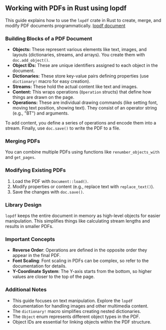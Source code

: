 ## Working with PDFs in Rust using lopdf

This guide explains how to use the `lopdf` crate in Rust to create, merge, and modify PDF documents programmatically.
[lopdf document](https://docs.rs/lopdf/latest/lopdf/struct.Document.html)

### Building Blocks of a PDF Document

- **Objects:** These represent various elements like text, images, and layouts (dictionaries, streams, and arrays). You create them with `doc.add_object()`.
- **Object IDs:** These are unique identifiers assigned to each object in the document.
- **Dictionaries:** These store key-value pairs defining properties (use `dictionary!` macro for easy creation).
- **Streams:** These hold the actual content like text and images.
- **Content:** This wraps operations (`Operation` structs) that define how things are drawn on the page.
- **Operations:** These are individual drawing commands (like setting font, moving text position, showing text). They consist of an operator string (e.g., "BT") and arguments.

To add content, you define a series of operations and encode them into a stream. Finally, use `doc.save()` to write the PDF to a file.

### Merging PDFs

You can combine multiple PDFs using functions like `renumber_objects_with` and `get_pages`.

### Modifying Existing PDFs

1. Load the PDF with `Document::load()`.
2. Modify properties or content (e.g., replace text with `replace_text()`).
3. Save the changes with `doc.save()`.

### Library Design

`lopdf` keeps the entire document in memory as high-level objects for easier manipulation. This simplifies things like calculating stream lengths and results in smaller PDFs.

### Important Concepts

- **Reverse Order**: Operations are defined in the opposite order they appear in the final PDF.
- **Font Scaling**: Font scaling in PDFs can be complex, so refer to the documentation for details.
- **Y-Coordinate System**: The Y-axis starts from the bottom, so higher values are closer to the top of the page.

### Additional Notes

- This guide focuses on text manipulation. Explore the `lopdf` documentation for handling images and other multimedia content.
- The `dictionary!` macro simplifies creating nested dictionaries.
- The `Object` enum represents different object types in the PDF.
- Object IDs are essential for linking objects within the PDF structure.
